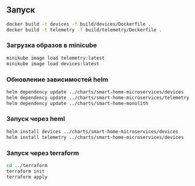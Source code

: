## Запуск

```bash
docker build -t devices -f build/devices/Dockerfile .
docker build -t telemetry -f build/telemetry/Dockerfile .
```

### Загрузка образов в minicube

```bash
minikube image load telemetry:latest
minikube image load devices:latest
```

### Обновление зависимостей helm

```bash
helm dependency update ../charts/smart-home-microservices/devices
helm dependency update ../charts/smart-home-microservices/telemetry
helm dependency update ../charts/smart-home-monolith
```

### Запуск через heml

```bash
helm install devices ../charts/smart-home-microservices/devices
helm install telemetry ../charts/smart-home-microservices/devices
```

### Запуск через terraform

```bash
cd ../terraform
terraform init
terraform apply
```
